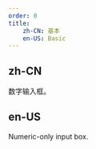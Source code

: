 ```yaml
---
order: 0
title:
    zh-CN: 基本
    en-US: Basic
---
```


## zh-CN

数字输入框。

## en-US

Numeric-only input box.
